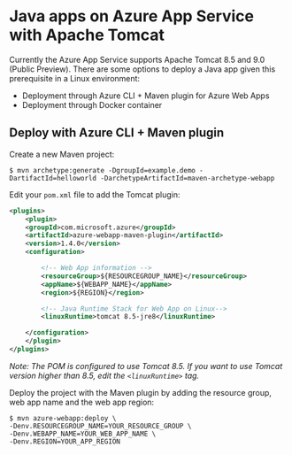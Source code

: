 # Java apps on Azure App Service with Apache Tomcat

Currently the Azure App Service supports Apache Tomcat 8.5 and 9.0 (Public Preview). There are some options to deploy a Java app given this prerequisite in a Linux environment:

- Deployment through Azure CLI + Maven plugin for Azure Web Apps
- Deployment through Docker container

## Deploy with Azure CLI + Maven plugin

Create a new Maven project:

    $ mvn archetype:generate -DgroupId=example.demo -DartifactId=helloworld -DarchetypeArtifactId=maven-archetype-webapp

Edit your `pom.xml` file to add the Tomcat plugin:

```xml
<plugins>
    <plugin>
    <groupId>com.microsoft.azure</groupId>
    <artifactId>azure-webapp-maven-plugin</artifactId>
    <version>1.4.0</version>
    <configuration>

        <!-- Web App information -->
        <resourceGroup>${RESOURCEGROUP_NAME}</resourceGroup>
        <appName>${WEBAPP_NAME}</appName>
        <region>${REGION}</region>

        <!-- Java Runtime Stack for Web App on Linux-->
        <linuxRuntime>tomcat 8.5-jre8</linuxRuntime>

    </configuration>
    </plugin>
</plugins>
```

*Note: The POM is configured to use Tomcat 8.5. If you want to use Tomcat version higher than 8.5, edit the `<linuxRuntime>` tag.*

Deploy the project with the Maven plugin by adding the resource group, web app name and the web app region:

    $ mvn azure-webapp:deploy \
    -Denv.RESOURCEGROUP_NAME=YOUR_RESOURCE_GROUP \
    -Denv.WEBAPP_NAME=YOUR_WEB_APP_NAME \
    -Denv.REGION=YOUR_APP_REGION

<!-- ## Docker

Edit your `pom.xml` file to add the Tomcat plugin:

```xml
<plugins>
    <plugin>
        <groupId>org.codehaus.cargo</groupId>
        <artifactId>cargo-maven2-plugin</artifactId>
        <version>1.7.0</version>
        <configuration>
            <container>
            <containerId>tomcat8x</containerId>
            <zipUrlInstaller>
                <url>http://repo1.maven.org/maven2/org/apache/tomcat/tomcat/8.5.9/tomcat-8.5.9.zip</url>
            </zipUrlInstaller>
            </container>
        </configuration>
    </plugin>
</plugins>
```

Create the .war project file:

    $ mvn package

Run the application:

    $ mvn cargo:run -->
